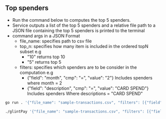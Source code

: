## Top spenders

- Run the command below to computes the top 5 spenders.
- Service outputs a list of the top 5 spenders and a relative file path to a JSON file containing the top 5 spenders is printed to the terminal
- command args in a JSON Format
    - file_name: specifies path to csv file
    - top_n: specifies how many item is included in the ordered topN subset e.g 
        - "10" returns top 10 
        - "5" returns top 5 
    - filters: specifies which spenders are to be consider in the computation e.g 
        - {"field": "month", "cmp": "=", "value": "2"} Includes spenders where month = 2
        - {"field": "description", "cmp": "=", "value": "CARD SPEND"}  Includes spenders Where descriptions = "CARD SPEND"

```sh
go run . '{"file_name": "sample-transactions.csv", "filters": [{"field": "description", "cmp": "=", "value": "CARD SPEND"}, {"field": "month", "cmp": "=", "value": "2"}], "top_n": 5}' 

./glintPay '{"file_name": "sample-transactions.csv", "filters": [{"field": "description", "cmp": "=", "value": "CARD SPEND"}, {"field": "month", "cmp": "=", "value": "2"}], "top_n": 20}'

```